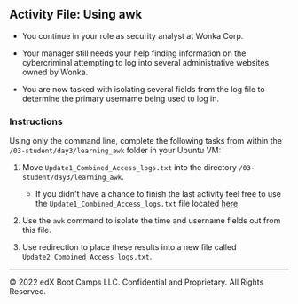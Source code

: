 ## Activity File: Using awk   
  
- You continue in your role as security analyst at Wonka Corp.

- Your manager still needs your help finding information on the cybercriminal attempting to log into several administrative websites owned by Wonka.

- You are now tasked with isolating several fields from the log file to determine the primary username being used to log in.

### Instructions

Using only the command line, complete the following tasks from within the `/03-student/day3/learning_awk` folder in your Ubuntu VM:
  
  1. Move `Update1_Combined_Access_logs.txt` into the directory `/03-student/day3/learning_awk`.
     - If you didn't have a chance to finish the last activity feel free to use the `Update1_Combined_Access_logs.txt` file located [here](Update1_Combined_Access_logs.txt). 

  1. Use the `awk` command to isolate the time and username fields out from this file.

  1. Use redirection to place these results into a new file called `Update2_Combined_Access_logs.txt`. 

---

© 2022 edX Boot Camps LLC. Confidential and Proprietary. All Rights Reserved.
